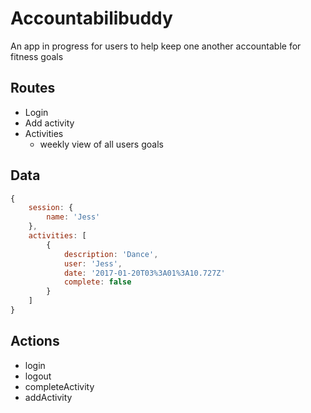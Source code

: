 # Accountabilibuddy
An app in progress for users to help keep one another accountable for fitness goals

## Routes
- Login
- Add activity
- Activities
	- weekly view of all users goals

## Data
```js
{
	session: {
		name: 'Jess'
	},
	activities: [
		{
			description: 'Dance',
			user: 'Jess',
			date: '2017-01-20T03%3A01%3A10.727Z'
			complete: false
		}
	]
}
```

## Actions
- login
- logout
- completeActivity
- addActivity

